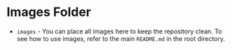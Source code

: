 # Images Folder

- `images` - You can place all images here to keep the repository clean. To see how to use images, refer to the main `README.md` in the root directory.
